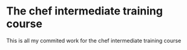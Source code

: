 The chef intermediate training course
===============
This is all my commited work for the chef intermediate training course
